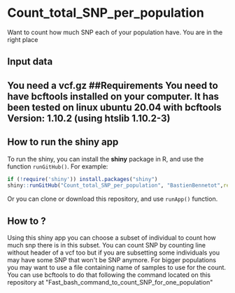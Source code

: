 # Count_total_SNP_per_population
Want to count how much SNP each of your population have. You are in the right place


## Input data
You need a vcf.gz
##Requirements 
You need to have bcftools installed on your computer. It has been tested on linux ubuntu 20.04 with bcftools Version: 1.10.2 (using htslib 1.10.2-3)
---

## How to run the shiny app
To run the shiny, you can install the **shiny** package in R, and
use the function `runGitHub()`. For example:

```R
if (!require('shiny')) install.packages("shiny")
shiny::runGitHub("Count_total_SNP_per_population", "BastienBennetot",ref="main")
```

Or you can clone or download this repository, and use `runApp()` function.

## How to ?
Using this shiny app you can choose a subset of individual to count how much snp there is in this subset. You can count SNP by counting line without header of a vcf too but if you are subsetting some individuals you may have some SNP that won't be SNP anymore. For bigger populations you may want to use a file containing name of samples to use for the count. You can use bcftools to do that following the command located on this repository at "Fast_bash_command_to_count_SNP_for_one_population"
